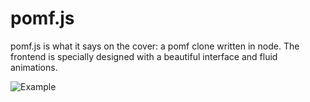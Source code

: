 # pomf.js

pomf.js is what it says on the cover: a pomf clone written in node. The frontend is specially designed with a beautiful interface and fluid animations.

![Example](http://i.imgur.com/197KRsN.gif)
